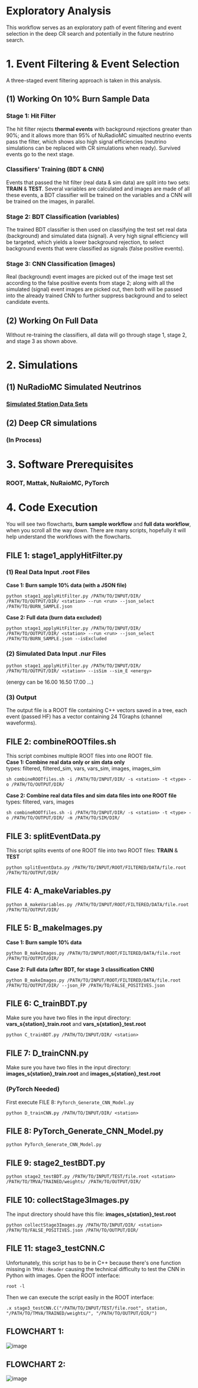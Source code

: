 # Exploratory Analysis
This workflow serves as an exploratory path of event filtering and event selection in the deep CR search and potentially in the future neutrino search.


# 1. Event Filtering & Event Selection
A three-staged event filtering approach is taken in this analysis.
## (1) Working On 10% Burn Sample Data
### Stage 1: Hit Filter
The hit filter rejects **thermal events** with background rejections greater than 90%; and it allows more than 95% of NuRadioMC simualted neutrino events pass the filter, which shows also high signal efficiencies (neutrino simulations can be replaced with CR simulations when ready). Survived events go to the next stage.
### Classifiers' Training (BDT & CNN)
Events that passed the hit filter (real data & sim data) are split into two sets: **TRAIN** & **TEST**. Several variables are calculated and images are made of all these events, a BDT classifier will be trained on the variables and a CNN will be trained on the images, in parallel.
### Stage 2: BDT Classification (variables)
The trained BDT classifier is then used on classifying the test set real data (background) and simulated data (signal). A very high signal efficiency will be targeted, which yields a lower background rejection, to select background events that were classified as signals (false positive events).
### Stage 3: CNN Classification (images)
Real (background) event images are picked out of the image test set according to the false positive events from stage 2; along with all the simulated (signal) event images are picked out, then both will be passed into the already trained CNN to further suppress background and to select candidate events.
## (2) Working On Full Data
Without re-training the classifiers, all data will go through stage 1, stage 2, and stage 3 as shown above.


# 2. Simulations
## (1) NuRadioMC Simulated Neutrinos
### [Simulated Station Data Sets](https://radio.uchicago.edu/wiki/index.php/Simulations)
## (2) Deep CR simulations
### (In Process)


# 3. Software Prerequisites
### ROOT, Mattak, NuRaioMC, PyTorch


# 4. Code Execution
You will see two flowcharts, **burn sample workflow** and **full data workflow**, when you scroll all the way down. There are many scripts, hopefully it will help understand the workflows with the flowcharts.
## FILE 1:  stage1_applyHitFilter.py
### (1) Real Data Input .root Files
**Case 1: Burn sample 10% data (with a JSON file)**
```
python stage1_applyHitFilter.py /PATH/TO/INPUT/DIR/ /PATH/TO/OUTPUT/DIR/ <station> --run <run> --json_select /PATH/TO/BURN_SAMPLE.json
```
**Case 2: Full data (burn data excluded)**
```
python stage1_applyHitFilter.py /PATH/TO/INPUT/DIR/ /PATH/TO/OUTPUT/DIR/ <station> --run <run> --json_select /PATH/TO/BURN_SAMPLE.json --isExcluded
```
### (2) Simulated Data Input .nur Files
```
python stage1_applyHitFilter.py /PATH/TO/INPUT/DIR/ /PATH/TO/OUTPUT/DIR/ <station> --isSim --sim_E <energy>
```
(energy can be  16.00  16.50  17.00  ...)
### (3) Output
The output file is a ROOT file containing C++ vectors saved in a tree, each event (passed HF) has a vector containing 24 TGraphs (channel waveforms).

## FILE 2:  combineROOTfiles.sh
This script combines multiple ROOT files into one ROOT file.  
**Case 1: Combine real data only or sim data only**  
types: filtered, filtered_sim, vars, vars_sim, images, images_sim
```
sh combineROOTfiles.sh -i /PATH/TO/INPUT/DIR/ -s <station> -t <type> -o /PATH/TO/OUTPUT/DIR/
```
**Case 2: Combine real data files and sim data files into one ROOT file**  
types: filtered, vars, images
```
sh combineROOTfiles.sh -i /PATH/TO/INPUT/DIR/ -s <station> -t <type> -o /PATH/TO/OUTPUT/DIR/ -m /PATH/TO/SIM/DIR/
```

## FILE 3:  splitEventData.py
This script splits events of one ROOT file into two ROOT files: **TRAIN** & **TEST**
```
python splitEventData.py /PATH/TO/INPUT/ROOT/FILTERED/DATA/file.root /PATH/TO/OUTPUT/DIR/
```

## FILE 4:  A_makeVariables.py
```
python A_makeVariables.py /PATH/TO/INPUT/ROOT/FILTERED/DATA/file.root /PATH/TO/OUTPUT/DIR/
```

## FILE 5:  B_makeImages.py
**Case 1: Burn sample 10% data**
```
python B_makeImages.py /PATH/TO/INPUT/ROOT/FILTERED/DATA/file.root /PATH/TO/OUTPUT/DIR/
```
**Case 2: Full data (after BDT, for stage 3 classification CNN)**
```
python B_makeImages.py /PATH/TO/INPUT/ROOT/FILTERED/DATA/file.root /PATH/TO/OUTPUT/DIR/ --json_FP /PATH/TO/FALSE_POSITIVES.json
```

## FILE 6:  C_trainBDT.py
Make sure you have two files in the input directory:  
**vars_s{station}_train.root** and **vars_s{station}_test.root**
```
python C_trainBDT.py /PATH/TO/INPUT/DIR/ <station>
```

## FILE 7:  D_trainCNN.py
Make sure you have two files in the input directory:  
**images_s{station}_train.root** and **images_s{station}_test.root**
### (PyTorch Needed)
First execute FILE 8: `PyTorch_Generate_CNN_Model.py`
```
python D_trainCNN.py /PATH/TO/INPUT/DIR/ <station>
```

## FILE 8:  PyTorch_Generate_CNN_Model.py
```
python PyTorch_Generate_CNN_Model.py
```

## FILE 9:  stage2_testBDT.py
```
python stage2_testBDT.py /PATH/TO/INPUT/TEST/file.root <station> /PATH/TO/TMVA/TRAINED/weights/ /PATH/TO/OUTPUT/DIR/
```

## FILE 10:  collectStage3Images.py
The input directory should have this file: **images_s{station}_test.root**
```
python collectStage3Images.py /PATH/TO/INPUT/DIR/ <station> /PATH/TO/FALSE_POSITIVES.json /PATH/TO/OUTPUT/DIR/
```

## FILE 11:  stage3_testCNN.C
Unfortunately, this script has to be in C++ because there's one function missing in `TMVA::Reader` causing the technical difficulty to test the CNN in Python with images. Open the ROOT interface:
```
root -l
```
Then we can execute the script easily in the ROOT interface:
```
.x stage3_testCNN.C("/PATH/TO/INPUT/TEST/file.root", station, "/PATH/TO/TMVA/TRAINED/weights/", "/PATH/TO/OUTPUT/DIR/")
```

## FLOWCHART 1:  
![image](https://github.com/user-attachments/assets/25a88045-5092-4c45-b5d6-c8596a1baa83)


## FLOWCHART 2:  
![image](https://github.com/user-attachments/assets/efda53e3-21b0-44e2-8dec-2dc65ea794d8)
